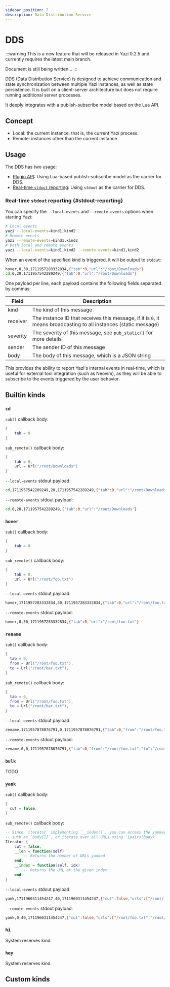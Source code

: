 ```yaml
---
sidebar_position: 7
description: Data Distribution Service
---
```


# DDS

:::warning
This is a new feature that will be released in Yazi 0.2.5 and currently requires the latest main branch.

Document is still being written...
:::

DDS (Data Distribution Service) is designed to achieve communication and state synchronization between multiple Yazi instances, as well as state persistence. It is built on a client-server architecture but does not require running additional server processes.

It deeply integrates with a publish-subscribe model based on the Lua API.

## Concept

- Local: the current instance, that is, the current Yazi process.
- Remote: instances other than the current instance.

## Usage

The DDS has two usage:

- [Plugin API](/docs/plugins/utils#ps): Using Lua-based publish-subscribe model as the carrier for DDS.
- [Real-time `stdout` reporting](#stdout-reporting): Using `stdout` as the carrier for DDS.

### Real-time `stdout` reporting {#stdout-reporting}

You can specify the `--local-events` and `--remote-events` options when starting Yazi:

```sh
# Local events
yazi --local-events=kind1,kind2
# Remote events
yazi --remote-events=kind1,kind2
# Both local and remote events
yazi --local-events=kind1,kind2 --remote-events=kind1,kind2
```

When an event of the specified kind is triggered, it will be output to `stdout`:

```sh
hover,0,30,1711957283332834,{"tab":0,"url":"/root/Downloads"}
cd,0,20,1711957542289249,{"tab":0,"url":"/root/Downloads"}
```

One payload per line, each payload contains the following fields separated by commas:

| Field    | Description                                                                                                       |
| -------- | ----------------------------------------------------------------------------------------------------------------- |
| kind     | The kind of this message                                                                                          |
| receiver | The instance ID that receives this message, if it is `0`, it means broadcasting to all instances (static message) |
| severity | The severity of this message, see [`pub_static()`](/docs/plugins/utils#ps.pub_static) for more details            |
| sender   | The sender ID of this message                                                                                     |
| body     | The body of this message, which is a JSON string                                                                  |

This provides the ability to report Yazi's internal events in real-time, which is useful for external tool integration (such as Neovim), as they will be able to subscribe to the events triggered by the user behavior.

## Builtin kinds

### `cd`

`sub()` callback body:

```lua
{
	tab = 0
}
```

`sub_remote()` callback body:

```lua
{
	tab = 0,
	url = Url("/root/Downloads")
}
```

`--local-events` stdout payload:

```sh
cd,1711957542289249,20,1711957542289249,{"tab":0,"url":"/root/Downloads"}
```

`--remote-events` stdout payload:

```sh
cd,0,20,1711957542289249,{"tab":0,"url":"/root/Downloads"}
```

### `hover`

`sub()` callback body:

```lua
{
	tab = 0
}
```

`sub_remote()` callback body:

```lua
{
	tab = 0,
	url = Url("/root/foo.txt")
}
```

`--local-events` stdout payload:

```sh
hover,1711957283332834,30,1711957283332834,{"tab":0,"url":"/root/foo.txt"}
```

`--remote-events` stdout payload:

```sh
hover,0,30,1711957283332834,{"tab":0,"url":"/root/foo.txt"}
```

### `rename`

`sub()` callback body:

```lua
{
  tab = 0,
  from = Url("/root/foo.txt"),
  to = Url("/root/bar.txt"),
}
```

`sub_remote()` callback body:

```lua
{
  tab = 0,
  from = Url("/root/foo.txt"),
  to = Url("/root/bar.txt"),
}
```

`--local-events` stdout payload:

```sh
rename,1711957878076791,0,1711957878076791,{"tab":0,"from":"/root/foo.txt","to":"/root/bar.txt"}
```

`--remote-events` stdout payload:

```sh
rename,0,0,1711957878076791,{"tab":0,"from":"/root/foo.txt","to":"/root/bar.txt"}
```

### `bulk`

TODO

### `yank`

`sub()` callback body:

```lua
{
  cut = false,
}
```

`sub_remote()` callback body:

```lua
-- Since `Iterator` implementing `__index()`, you can access the yanked URLs by index,
-- such as `body[1]`, or iterate over all URLs using `ipairs(body)`
Iterator {
	cut = false,
	__len = function(self)
		-- Returns the number of URLs yanked
	end,
	__index = function(self, idx)
		-- Returns the URL at the given index
	end
}
```

`--local-events` stdout payload:

```sh
yank,1711960311454247,40,1711960311454247,{"cut":false,"urls":["/root/foo.txt","/root/bar.txt"]}
```

`--remote-events` stdout payload:

```sh
yank,0,40,1711960311454247,{"cut":false,"urls":["/root/foo.txt","/root/bar.txt"]}
```

### `hi`

System reserves kind.

### `hey`

System reserves kind.

## Custom kinds

